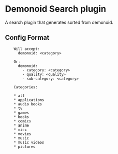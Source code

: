 # Demonoid Search plugin

A search plugin that generates sorted from demonoid.

## Config Format



        Will accept:
          demonoid: <category>
    
        Or:
          demonoid:
            - category: <category>
            - quality: <quality>
            - sub-category: <category>
    
        Categories:
    
        * all
        * applications
        * audio books
        * tv
        * games
        * books
        * comics
        * anime
        * misc
        * movies
        * music
        * music videos
        * pictures

